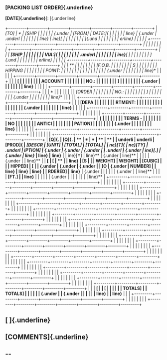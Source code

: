 ### [PACKING LIST ORDER]{.underline}

**[DATE]{.underline}**[: ]{.underline}

+---------+---------+---------+---------+---------+---------+---------+
| **[TO]  | *       | **[SHIP |         |         |         |         |
| {.under | *[FROM] | DATE:]{ |         |         |         |         |
| line}** | {.under | .underl |         |         |         |         |
|         | line}** | ine}**[ |         |         |         |         |
|         |         | ]{.und  |         |         |         |         |
|         |         | erline} |         |         |         |         |
+---------+---------+---------+---------+---------+---------+---------+
|         |         |         |         |         |         |         |
+---------+---------+---------+---------+---------+---------+---------+
|         |         | **[SHIP |         |         |         |         |
|         |         | VIA:]{  |         |         |         |         |
|         |         | .underl |         |         |         |         |
|         |         | ine}**[ |         |         |         |         |
|         |         | ]{.und  |         |         |         |         |
|         |         | erline} |         |         |         |         |
+---------+---------+---------+---------+---------+---------+---------+
|         |         | **      |         |         |         |         |
|         |         | [F.O.B. |         |         |         |         |
|         |         | S       |         |         |         |         |
|         |         | HIPPING |         |         |         |         |
|         |         | POINT:  |         |         |         |         |
|         |         | ]       |         |         |         |         |
|         |         | {.under |         |         |         |         |
|         |         | line}** |         |         |         |         |
+---------+---------+---------+---------+---------+---------+---------+
|         |         | **[     |         |         |         |         |
|         |         | ACCOUNT |         |         |         |         |
|         |         | NO.:    |         |         |         |         |
|         |         | ]       |         |         |         |         |
|         |         | {.under |         |         |         |         |
|         |         | line}** |         |         |         |         |
+---------+---------+---------+---------+---------+---------+---------+
|         |         | *       |         |         |         |         |
|         |         | *[ORDER |         |         |         |         |
|         |         | NO.:    |         |         |         |         |
|         |         | ]       |         |         |         |         |
|         |         | {.under |         |         |         |         |
|         |         | line}** |         |         |         |         |
+---------+---------+---------+---------+---------+---------+---------+
|         |         | **[DEPA |         |         |         |         |
|         |         | RTMENT: |         |         |         |         |
|         |         | ]       |         |         |         |         |
|         |         | {.under |         |         |         |         |
|         |         | line}** |         |         |         |         |
+---------+---------+---------+---------+---------+---------+---------+
|         |         |         |         |         |         |         |
+---------+---------+---------+---------+---------+---------+---------+
| **[     |         |         |         |         |         |         |
| TERMS - |         |         |         |         |         |         |
| NO      |         |         |         |         |         |         |
| ANTICI  |         |         |         |         |         |         |
| PATION] |         |         |         |         |         |         |
| {.under |         |         |         |         |         |         |
| line}** |         |         |         |         |         |         |
+---------+---------+---------+---------+---------+---------+---------+
|         |         |         |         |         |         |         |
+---------+---------+---------+---------+---------+---------+---------+
| **[Q]{. | **[Q]{. | **      | *       | *       | **      | **      |
| underli | underli | [PROD]{ | *[DESCR | *[UNIT] | [TOTAL] | [TOTAL] |
| ne}[T]{ | ne}[TY] | .underl | IPTION] | {.under | {.under | {.under |
| .underl | {.under | ine}[.] | {.under | line}** | line}** | line}** |
| ine}[Y] | line}** | {.under | line}** |         |         |         |
| {.under |         | line}** |         | **[     | **[     | **      |
| line}** | **[S    |         |         | WEIGHT] | WEIGHT] | [CUBIC] |
|         | HIPPED] | **[     |         | {.under | {.under | {.under |
| **[O    | {.under | NUMBER] |         | line}** | line}** | line}** |
| RDERED] | line}** | {.under |         |         |         |         |
| {.under |         | line}** |         |         |         | **[FT.] |
| line}** |         |         |         |         |         | {.under |
|         |         |         |         |         |         | line}** |
+---------+---------+---------+---------+---------+---------+---------+
|         |         |         |         |         |         |         |
+---------+---------+---------+---------+---------+---------+---------+
|         |         |         |         |         |         |         |
+---------+---------+---------+---------+---------+---------+---------+
|         |         |         |         |         |         |         |
+---------+---------+---------+---------+---------+---------+---------+
|         |         |         |         |         |         |         |
+---------+---------+---------+---------+---------+---------+---------+
|         |         |         |         |         |         |         |
+---------+---------+---------+---------+---------+---------+---------+
|         |         |         |         |         |         |         |
+---------+---------+---------+---------+---------+---------+---------+
|         |         |         |         |         |         |         |
+---------+---------+---------+---------+---------+---------+---------+
|         |         |         |         |         |         |         |
+---------+---------+---------+---------+---------+---------+---------+
|         |         |         |         |         |         |         |
+---------+---------+---------+---------+---------+---------+---------+
|         |         |         |         |         |         |         |
+---------+---------+---------+---------+---------+---------+---------+
|         |         |         |         |         |         |         |
+---------+---------+---------+---------+---------+---------+---------+
|         |         |         |         |         |         |         |
+---------+---------+---------+---------+---------+---------+---------+
|         |         |         |         |         |         |         |
+---------+---------+---------+---------+---------+---------+---------+
|         |         |         |         |         |         |         |
+---------+---------+---------+---------+---------+---------+---------+
|         |         |         |         |         |         |         |
+---------+---------+---------+---------+---------+---------+---------+
|         |         |         |         |         |         |         |
+---------+---------+---------+---------+---------+---------+---------+
|         |         |         |         |         |         |         |
+---------+---------+---------+---------+---------+---------+---------+
|         |         |         |         |         |         |         |
+---------+---------+---------+---------+---------+---------+---------+
|         |         | **[     |         | **[     |         |         |
|         |         | TOTALS] |         | TOTALS] |         |         |
|         |         | {.under |         | {.under |         |         |
|         |         | line}** |         | line}** |         |         |
+---------+---------+---------+---------+---------+---------+---------+
|         |         |         |         |         |         |         |
+---------+---------+---------+---------+---------+---------+---------+

## [ ]{.underline}

## [COMMENTS]{.underline}

  --
  --
